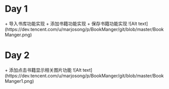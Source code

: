 
<h1>Day 1</h1>
+ 导入书库功能实现
+ 添加书籍功能实现
+ 保存书籍功能实现
![Alt text](https://dev.tencent.com/u/marjosong/p/BookManger/git/blob/master/BookManger.png)

<h1>Day 2</h1>
+ 添加点击书籍显示相关图片功能
![Alt text](https://dev.tencent.com/u/marjosong/p/BookManger/git/blob/master/BookManger1.png)